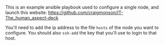 This is an example ansible playbook used to configure a single node, and launch
this website: https://github.com/craigmonson/IT-The_human_aspect-deck

You'll need to add the ip address to the file ```hosts``` of the node you want
to configure.  You should also ```ssh-add``` the key that you'll use to login
to that host.
